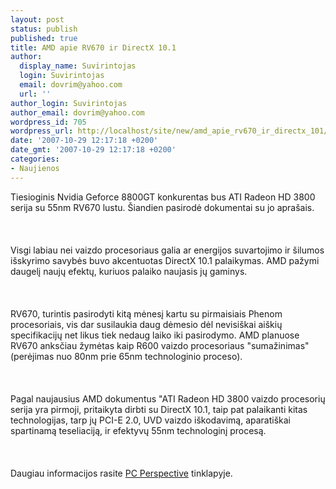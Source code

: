 ```yaml
---
layout: post
status: publish
published: true
title: AMD apie RV670 ir DirectX 10.1
author:
  display_name: Suvirintojas
  login: Suvirintojas
  email: dovrim@yahoo.com
  url: ''
author_login: Suvirintojas
author_email: dovrim@yahoo.com
wordpress_id: 705
wordpress_url: http://localhost/site/new/amd_apie_rv670_ir_directx_101/
date: '2007-10-29 12:17:18 +0200'
date_gmt: '2007-10-29 12:17:18 +0200'
categories:
- Naujienos
---
```

<p>Tiesioginis Nvidia Geforce 8800GT konkurentas bus ATI Radeon HD 3800 serija su 55nm RV670 lustu. Šiandien pasirodė dokumentai su jo aprašais.<br />
<br><br />
<br>Visgi labiau nei vaizdo procesoriaus galia ar energijos suvartojimo ir šilumos išskyrimo savybės buvo akcentuotas DirectX 10.1 palaikymas. AMD pažymi daugelį naujų efektų, kuriuos palaiko naujasis jų gaminys.<br />
<br><br />
<br>RV670, turintis pasirodyti kitą mėnesį kartu su pirmaisiais Phenom procesoriais, vis dar susilaukia daug dėmesio dėl nevisiškai aiškių specifikacijų net likus tiek nedaug laiko iki pasirodymo. AMD planuose RV670 anksčiau žymėtas kaip R600 vaizdo procesoriaus &quot;sumažinimas&quot; (perėjimas nuo 80nm prie 65nm technologinio proceso).<br />
<br><br />
<br>Pagal naujausius AMD dokumentus &quot;ATI Radeon HD 3800 vaizdo procesorių serija yra pirmoji, pritaikyta dirbti su DirectX 10.1, taip pat palaikanti kitas technologijas, tarp jų PCI-E 2.0, UVD vaizdo iškodavimą, aparatiškai spartinamą teseliaciją, ir efektyvų 55nm technologinį procesą.<br />
<br><br />
<br>Daugiau informacijos rasite <a class="ns" href="http://www.pcper.com/article.php?aid=472">PC Perspective</a> tinklapyje.</p>
